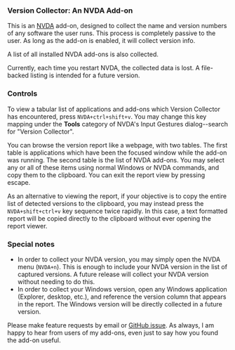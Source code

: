 ### Version Collector: An NVDA Add-on

This is an [NVDA][1] add-on, designed to collect the name and version numbers of any software the user runs.
This process is completely passive to the user.
As long as the add-on is enabled, it will collect version info.

A list of all installed NVDA add-ons is also collected.

Currently, each time you restart NVDA, the collected data is lost.
A file-backed listing is intended for a future version.

### Controls

To view a tabular list of applications and add-ons which Version Collector has encountered, press `NVDA+ctrl+shift+v`.
You may change this key mapping under the **Tools** category of NVDA's Input Gestures dialog--search for "Version Collector".

You can browse the version report like a webpage, with two tables.
The first table is applications which have been the focused window while the add-on was running.
The second table is the list of NVDA add-ons.
You may select any or all of these items using normal Windows or NVDA commands, and copy them to the clipboard.
You can exit the report view by pressing escape.

As an alternative to viewing the report, if your objective is to copy the entire list of detected versions to the clipboard, you may instead press the `NVDA+shift+ctrl+v` key sequence twice rapidly.
In this case, a text formatted report will be copied directly to the clipboard without ever opening the report viewer.

### Special notes

* In order to collect your NVDA version, you may simply open the NVDA menu (`NVDA+n`). This is enough to include your NVDA version in the list of captured versions. A future release will collect your NVDA version without needing to do this.
* In order to collect your Windows version, open any Windows application (Explorer, desktop, etc.), and reference the version column that appears in the report. The Windows version will be directly collected in a future version.

Please make feature requests by email or [GitHub issue][2].
As always, I am happy to hear from users of my add-ons, even just to say how you found the add-on useful.

[1]: https://nvaccess.org/
[2]: https://github.com/opensourcesys/versionCollector
